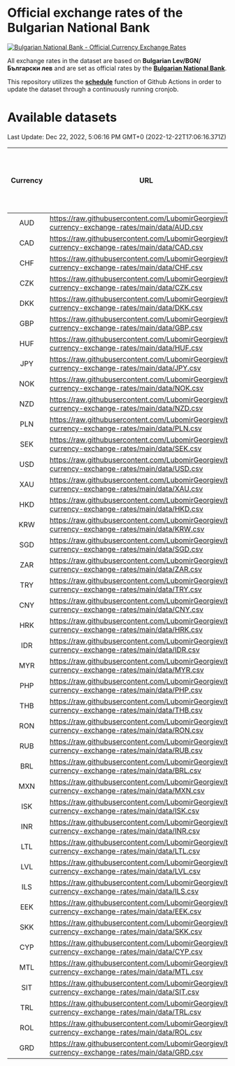 # Official exchange rates of the Bulgarian National Bank

[![Bulgarian National Bank - Official Currency Exchange Rates](https://github.com/LubomirGeorgiev/bnb-currency-exchange-rates/actions/workflows/update-rates.yml/badge.svg?branch=main)](https://github.com/LubomirGeorgiev/bnb-currency-exchange-rates/actions/workflows/update-rates.yml)

All exchange rates in the dataset are based on **Bulgarian Lev/BGN/Български лев** and are set as official rates by the [**Bulgarian National Bank**](https://www.bnb.bg/Statistics/StExternalSector/StExchangeRates/StERForeignCurrencies/index.htm?toLang=_EN).

This repository utilizes the [**schedule**](https://docs.github.com/en/actions/reference/events-that-trigger-workflows) function of Github Actions in order to update the dataset through a continuously running cronjob.

# Available datasets

<!-- START LINKS (DO NOT EVER FU*ING DELETE THIS COMMENT FOR THE LOVE OF YOUR LIFE!!! IF YOU ARE CURIOS HOW IT WORKS, YOU CAN HAVE A LOOK AT ./src/updateReadme.ts) -->

Last Update: Dec 22, 2022, 5:06:16 PM GMT+0 (2022-12-22T17:06:16.371Z)

| Currency | URL                                                                                             | Number of records | Number of missing days that were filled in |
| :------: | ----------------------------------------------------------------------------------------------- | :---------------: | :----------------------------------------: |
|   AUD    | https://raw.githubusercontent.com/LubomirGeorgiev/bnb-currency-exchange-rates/main/data/AUD.csv |       8714        |                    2689                    |
|   CAD    | https://raw.githubusercontent.com/LubomirGeorgiev/bnb-currency-exchange-rates/main/data/CAD.csv |       8714        |                    2689                    |
|   CHF    | https://raw.githubusercontent.com/LubomirGeorgiev/bnb-currency-exchange-rates/main/data/CHF.csv |       8714        |                    2689                    |
|   CZK    | https://raw.githubusercontent.com/LubomirGeorgiev/bnb-currency-exchange-rates/main/data/CZK.csv |       8714        |                    2689                    |
|   DKK    | https://raw.githubusercontent.com/LubomirGeorgiev/bnb-currency-exchange-rates/main/data/DKK.csv |       8714        |                    2689                    |
|   GBP    | https://raw.githubusercontent.com/LubomirGeorgiev/bnb-currency-exchange-rates/main/data/GBP.csv |       8714        |                    2689                    |
|   HUF    | https://raw.githubusercontent.com/LubomirGeorgiev/bnb-currency-exchange-rates/main/data/HUF.csv |       8714        |                    2689                    |
|   JPY    | https://raw.githubusercontent.com/LubomirGeorgiev/bnb-currency-exchange-rates/main/data/JPY.csv |       8714        |                    2689                    |
|   NOK    | https://raw.githubusercontent.com/LubomirGeorgiev/bnb-currency-exchange-rates/main/data/NOK.csv |       8714        |                    2689                    |
|   NZD    | https://raw.githubusercontent.com/LubomirGeorgiev/bnb-currency-exchange-rates/main/data/NZD.csv |       8714        |                    2689                    |
|   PLN    | https://raw.githubusercontent.com/LubomirGeorgiev/bnb-currency-exchange-rates/main/data/PLN.csv |       8714        |                    2689                    |
|   SEK    | https://raw.githubusercontent.com/LubomirGeorgiev/bnb-currency-exchange-rates/main/data/SEK.csv |       8714        |                    2689                    |
|   USD    | https://raw.githubusercontent.com/LubomirGeorgiev/bnb-currency-exchange-rates/main/data/USD.csv |       8714        |                    2689                    |
|   XAU    | https://raw.githubusercontent.com/LubomirGeorgiev/bnb-currency-exchange-rates/main/data/XAU.csv |       8714        |                    2691                    |
|   HKD    | https://raw.githubusercontent.com/LubomirGeorgiev/bnb-currency-exchange-rates/main/data/HKD.csv |       8414        |                    2600                    |
|   KRW    | https://raw.githubusercontent.com/LubomirGeorgiev/bnb-currency-exchange-rates/main/data/KRW.csv |       8414        |                    2600                    |
|   SGD    | https://raw.githubusercontent.com/LubomirGeorgiev/bnb-currency-exchange-rates/main/data/SGD.csv |       8414        |                    2600                    |
|   ZAR    | https://raw.githubusercontent.com/LubomirGeorgiev/bnb-currency-exchange-rates/main/data/ZAR.csv |       8414        |                    2600                    |
|   TRY    | https://raw.githubusercontent.com/LubomirGeorgiev/bnb-currency-exchange-rates/main/data/TRY.csv |       6895        |                    2129                    |
|   CNY    | https://raw.githubusercontent.com/LubomirGeorgiev/bnb-currency-exchange-rates/main/data/CNY.csv |       6777        |                    2095                    |
|   HRK    | https://raw.githubusercontent.com/LubomirGeorgiev/bnb-currency-exchange-rates/main/data/HRK.csv |       6777        |                    2095                    |
|   IDR    | https://raw.githubusercontent.com/LubomirGeorgiev/bnb-currency-exchange-rates/main/data/IDR.csv |       6777        |                    2095                    |
|   MYR    | https://raw.githubusercontent.com/LubomirGeorgiev/bnb-currency-exchange-rates/main/data/MYR.csv |       6777        |                    2095                    |
|   PHP    | https://raw.githubusercontent.com/LubomirGeorgiev/bnb-currency-exchange-rates/main/data/PHP.csv |       6777        |                    2095                    |
|   THB    | https://raw.githubusercontent.com/LubomirGeorgiev/bnb-currency-exchange-rates/main/data/THB.csv |       6777        |                    2095                    |
|   RON    | https://raw.githubusercontent.com/LubomirGeorgiev/bnb-currency-exchange-rates/main/data/RON.csv |       6718        |                    2077                    |
|   RUB    | https://raw.githubusercontent.com/LubomirGeorgiev/bnb-currency-exchange-rates/main/data/RUB.csv |       6485        |                    2007                    |
|   BRL    | https://raw.githubusercontent.com/LubomirGeorgiev/bnb-currency-exchange-rates/main/data/BRL.csv |       5807        |                    1798                    |
|   MXN    | https://raw.githubusercontent.com/LubomirGeorgiev/bnb-currency-exchange-rates/main/data/MXN.csv |       5807        |                    1798                    |
|   ISK    | https://raw.githubusercontent.com/LubomirGeorgiev/bnb-currency-exchange-rates/main/data/ISK.csv |       5712        |                    1765                    |
|   INR    | https://raw.githubusercontent.com/LubomirGeorgiev/bnb-currency-exchange-rates/main/data/INR.csv |       5438        |                    1682                    |
|   LTL    | https://raw.githubusercontent.com/LubomirGeorgiev/bnb-currency-exchange-rates/main/data/LTL.csv |       5154        |                    1583                    |
|   LVL    | https://raw.githubusercontent.com/LubomirGeorgiev/bnb-currency-exchange-rates/main/data/LVL.csv |       4791        |                    1471                    |
|   ILS    | https://raw.githubusercontent.com/LubomirGeorgiev/bnb-currency-exchange-rates/main/data/ILS.csv |       4714        |                    1463                    |
|   EEK    | https://raw.githubusercontent.com/LubomirGeorgiev/bnb-currency-exchange-rates/main/data/EEK.csv |       3997        |                    1223                    |
|   SKK    | https://raw.githubusercontent.com/LubomirGeorgiev/bnb-currency-exchange-rates/main/data/SKK.csv |       2971        |                    913                     |
|   CYP    | https://raw.githubusercontent.com/LubomirGeorgiev/bnb-currency-exchange-rates/main/data/CYP.csv |       2903        |                    887                     |
|   MTL    | https://raw.githubusercontent.com/LubomirGeorgiev/bnb-currency-exchange-rates/main/data/MTL.csv |       2603        |                    798                     |
|   SIT    | https://raw.githubusercontent.com/LubomirGeorgiev/bnb-currency-exchange-rates/main/data/SIT.csv |       2541        |                    777                     |
|   TRL    | https://raw.githubusercontent.com/LubomirGeorgiev/bnb-currency-exchange-rates/main/data/TRL.csv |       1817        |                    558                     |
|   ROL    | https://raw.githubusercontent.com/LubomirGeorgiev/bnb-currency-exchange-rates/main/data/ROL.csv |       1696        |                    523                     |
|   GRD    | https://raw.githubusercontent.com/LubomirGeorgiev/bnb-currency-exchange-rates/main/data/GRD.csv |        359        |                    107                     |

<!-- END LINKS (DO NOT EVER FU*ING DELETE THIS COMMENT FOR THE LOVE OF YOUR LIFE!!! IF YOU ARE CURIOS HOW IT WORKS, YOU CAN HAVE A LOOK AT ./src/updateReadme.ts) -->

